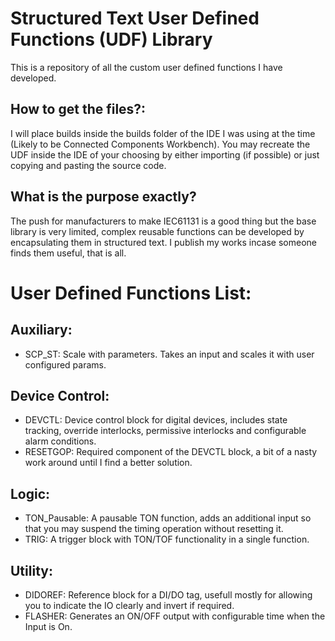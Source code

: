 # Structured Text User Defined Functions (UDF) Library
This is a repository of all the custom user defined functions I have developed.

## How to get the files?:
I will place builds inside the builds folder of the IDE I was using at the time (Likely to be Connected Components Workbench).
You may recreate the UDF inside the IDE of your choosing by either importing (if possible) or just copying and pasting the source code.

## What is the purpose exactly?
The push for manufacturers to make IEC61131 is a good thing but the base library is very limited, complex reusable functions can be developed by encapsulating them in structured text.
I publish my works incase someone finds them useful, that is all.



# User Defined Functions List:

## Auxiliary:
* SCP_ST:     Scale with parameters. Takes an input and scales it with user configured params.

## Device Control:
* DEVCTL:     Device control block for digital devices, includes state tracking, override interlocks, permissive interlocks and configurable alarm conditions.
* RESETGOP:   Required component of the DEVCTL block, a bit of a nasty work around until I find a better solution.

## Logic:
* TON_Pausable:   A pausable TON function, adds an additional input so that you may suspend the timing operation without resetting it.
* TRIG:           A trigger block with TON/TOF functionality in a single function.

## Utility:
* DIDOREF:      Reference block for a DI/DO tag, usefull mostly for allowing you to indicate the IO clearly and invert if required.
* FLASHER:      Generates an ON/OFF output with configurable time when the Input is On.
